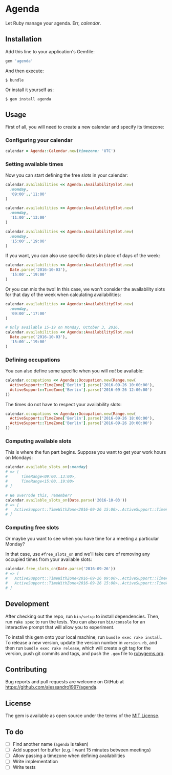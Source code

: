 # Agenda

Let Ruby manage your agenda. Err, _calendar_.

## Installation

Add this line to your application's Gemfile:

```ruby
gem 'agenda'
```

And then execute:

    $ bundle

Or install it yourself as:

    $ gem install agenda

## Usage

First of all, you will need to create a new calendar and specify its timezone:

### Configuring your calendar

```ruby
calendar = Agenda::Calendar.new(timezone: 'UTC')
```

### Setting available times

Now you can start defining the free slots in your calendar:

```ruby
calendar.availabilities << Agenda::AvailabilitySlot.new(
  :monday,
  '09:00'..'11:00'
)

calendar.availabilities << Agenda::AvailabilitySlot.new(
  :monday,
  '11:00'..'13:00'
)

calendar.availabilities << Agenda::AvailabilitySlot.new(
  :monday,
  '15:00'..'19:00'
)
```

If you want, you can also use specific dates in place of days of the week:

```ruby
calendar.availabilities << Agenda::AvailabilitySlot.new(
  Date.parse('2016-10-03'),
  '15:00'..'19:00'
)
```

Or you can mix the two! In this case, we won't consider the availability slots for that day of the
week when calculating availabilities:

```ruby
calendar.availabilities << Agenda::AvailabilitySlot.new(
  :monday,
  '09:00'..'17:00'
)

# Only available 15-19 on Monday, October 3, 2016.
calendar.availabilities << Agenda::AvailabilitySlot.new(
  Date.parse('2016-10-03'),
  '15:00'..'19:00'
)
```

### Defining occupations

You can also define some specific when you will _not_ be available:

```ruby
calendar.occupations << Agenda::Occupation.new(Range.new(
  ActiveSupport::TimeZone['Berlin'].parse('2016-09-26 10:00:00'),
  ActiveSupport::TimeZone['Berlin'].parse('2016-09-26 12:00:00')
))
```

The times do not have to respect your availability slots:

```ruby
calendar.occupations << Agenda::Occupation.new(Range.new(
  ActiveSupport::TimeZone['Berlin'].parse('2016-09-26 18:00:00'),
  ActiveSupport::TimeZone['Berlin'].parse('2016-09-26 20:00:00')
))
```

### Computing available slots

This is where the fun part begins. Suppose you want to get your work hours on Mondays:

```ruby
calendar.available_slots_on(:monday)
# => [
#      TimeRange<09:00..13:00>,
#      TimeRange<15:00..19:00>
# ]

# We overrode this, remember?
calendar.available_slots_on(Date.parse('2016-10-03'))
# => [
#   ActiveSupport::TimeWithZone<2016-09-26 15:00>..ActiveSupport::TimeWithZone<2016-09-26 19:00>
# ]
```

### Computing free slots

Or maybe you want to see when you have time for a meeting a particular Monday?

In that case, use `#free_slots_on` and we'll take care of removing any occupied times from your
available slots:

```ruby
calendar.free_slots_on(Date.parse('2016-09-26'))
# => [
#   ActiveSupport::TimeWithZone<2016-09-26 09:00>..ActiveSupport::TimeWithZone<2016-09-26 13:00>,
#   ActiveSupport::TimeWithZone<2016-09-26 15:00>..ActiveSupport::TimeWithZone<2016-09-26 18:00>
# ]
```

## Development

After checking out the repo, run `bin/setup` to install dependencies. Then, run `rake spec` to run
the tests. You can also run `bin/console` for an interactive prompt that will allow you to
experiment.

To install this gem onto your local machine, run `bundle exec rake install`. To release a new
version, update the version number in `version.rb`, and then run `bundle exec rake release`, which
will create a git tag for the version, push git commits and tags, and push the `.gem` file to
[rubygems.org](https://rubygems.org).

## Contributing

Bug reports and pull requests are welcome on GitHub at https://github.com/alessandro1997/agenda.

## License

The gem is available as open source under the terms of the [MIT License](http://opensource.org/licenses/MIT).

## To do

- [ ] Find another name (`agenda` is taken)
- [ ] Add support for buffer (e.g. I want 15 minutes between meetings)
- [ ] Allow passing a timezone when defining availabilities
- [ ] Write implementation
- [ ] Write tests
